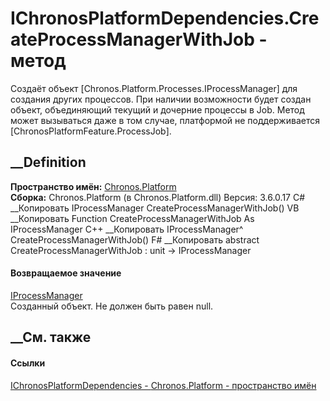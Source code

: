 # IChronosPlatformDependencies.CreateProcessManagerWithJob - метод
Создаёт объект [Chronos.Platform.Processes.IProcessManager] для создания
других процессов. При наличии возможности будет создан объект, объединяющий
текущий и дочерние процессы в Job. Метод может вызываться даже в том случае,
платформой не поддерживается [ChronosPlatformFeature.ProcessJob].
## __Definition
 **Пространство имён:** [Chronos.Platform](N_Chronos_Platform.htm)  
 **Сборка:** Chronos.Platform (в Chronos.Platform.dll) Версия: 3.6.0.17
C# __Копировать
     IProcessManager CreateProcessManagerWithJob()
VB __Копировать
     Function CreateProcessManagerWithJob As IProcessManager
C++ __Копировать
    IProcessManager^ CreateProcessManagerWithJob()
F# __Копировать
     abstract CreateProcessManagerWithJob : unit -> IProcessManager 
#### Возвращаемое значение
[IProcessManager](T_Chronos_Platform_Processes_IProcessManager.htm)  
Созданный объект. Не должен быть равен null.
## __См. также
#### Ссылки
[IChronosPlatformDependencies -
](T_Chronos_Platform_IChronosPlatformDependencies.htm)
[Chronos.Platform - пространство имён](N_Chronos_Platform.htm)
